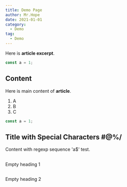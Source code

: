 ```yaml
---
title: Demo Page
author: Mr.Hope
date: 2021-01-01
category:
  - Demo
tag:
  - Demo
---
```


Here is **article excerpt**.

```js
const a = 1;
```

<!-- more -->

## Content

Here is main content of **article**.

1. A
1. B
1. C

```js
const a = 1;
```

## Title with Special Characters #@%/

Content with regexp sequence 'a$' test.

<!-- markdownlint-disable -->

##

Empty heading 1

##

Empty heading 2
